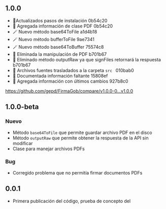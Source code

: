 ## 1.0.0

-  🚧Actualizados pasos de instalación  0b54c20
- 📄 Agregada información de clase PDF  0b54c20
- 🪄 Nuevo método base64ToFile  a1d4b18
- 🪄 Nuevo método bufferToFile  9ae7341
- 🪄 Nuevo método base64ToBuffer  75574c8
- 🧹 Eliminada la manipulación de PDF b701b67
- 🧹 Eliminado método outputRaw ya que signFiles retornará la respuesta  b701b67
- 🚧 Archivos fuentes trasladados a la carpeta `src ` 010bab0
- 🚧 Documentada información faltante  15808ef
- 🚧 Agregada información con últimos cambios  927b8c0

https://github.com/gepd/FirmaGob/compare/v1.0.0-0...v1.0.0

## 1.0.0-beta

### Nuevo

* Método `base64ToFile` que permite guardar archivo PDF en el disco
* Método `outputRaw` que permite obtener la respuesta de la API sin modificar
* Clase para manejar archivos PDFs


### Bug

* Corregido problema que no permitía firmar documentos PDFs

## 0.0.1

* Primera publicación del código, prueba de concepto del